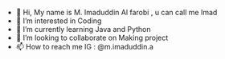 - 👋 Hi, My name is M. Imaduddin Al farobi , u can call me Imad
- 👀 I’m interested in Coding
- 🌱 I’m currently learning Java and Python
- 💞️ I’m looking to collaborate on Making project
- 📫 How to reach me IG : @m.imaduddin.a 

<!---
/imad is a ✨ special ✨ repository because its `README.md` (this file) appears on your GitHub profile.
You can click the Preview link to take a look at your changes.
--->
